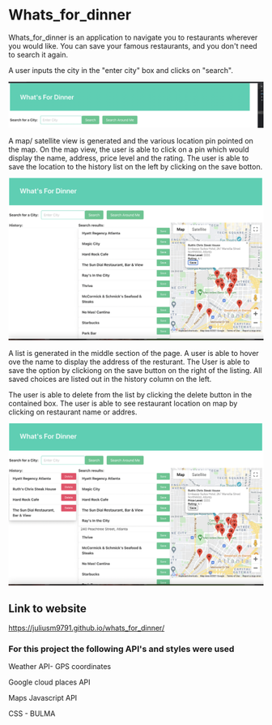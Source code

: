 # Whats_for_dinner

Whats_for_dinner is an application to navigate you to restaurants wherever you would like. 
You can save your famous restaurants, and you don't need to search it again.


A user inputs the city in the "enter city" box and clicks on "search".

![entercity](./assets/images/entercity.png)

A map/ satellite view is generated and the various location pin pointed on the map. 
On the map view, the user is able to click on a pin which would display the name, address, price level and the rating. 
The user is able to save the location to the history list on the left by clicking on the save botton. 

![mappineffect](./assets/images/mappineffect.png)

A list is generated in the middle section of the page. 
A user is able to hover ove the name to display the address of the resturant. 
The User is able to save the option by clickiong on the save button on the right of the listing. 
All saved choices are listed out in the history column on the left.


The user is able to delete from the list by clicking the delete button in the contained box.
The user is able to see restaurant location on map by clicking on restaurant name or addres.

![history](./assets/images/history.png)


## Link to website
https://juliusm9791.github.io/whats_for_dinner/

### For this project the following API's and styles were used 

Weather API- GPS coordinates

Google cloud places API

Maps Javascript API

CSS - BULMA
